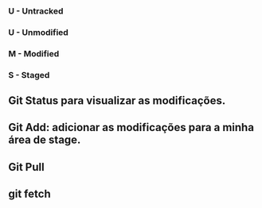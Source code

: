 ### U - Untracked
### U - Unmodified
### M - Modified
### S - Staged

## Git Status para visualizar as modificações. 
## Git Add: adicionar as modificações para a minha área de stage. 

## Git Pull

## git fetch
